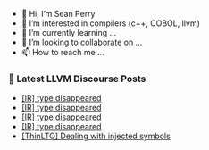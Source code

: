 - 👋 Hi, I’m Sean Perry
- 👀 I’m interested in compilers (c++, COBOL, llvm)
- 🌱 I’m currently learning ...
- 💞️ I’m looking to collaborate on ...
- 📫 How to reach me ...

<!---
s66perry/s66perry is a ✨ special ✨ repository because its `README.md` (this file) appears on your GitHub profile.
You can click the Preview link to take a look at your changes.
--->
### 📕 Latest LLVM Discourse Posts

<!-- DISCOURSE-LLVM:START -->
- [[IR] type disappeared](https://discourse.llvm.org/t/ir-type-disappeared/73631#post_4)
- [[IR] type disappeared](https://discourse.llvm.org/t/ir-type-disappeared/73631#post_3)
- [[IR] type disappeared](https://discourse.llvm.org/t/ir-type-disappeared/73631#post_2)
- [[IR] type disappeared](https://discourse.llvm.org/t/ir-type-disappeared/73631#post_1)
- [[ThinLTO] Dealing with injected symbols](https://discourse.llvm.org/t/thinlto-dealing-with-injected-symbols/73626#post_2)
<!-- DISCOURSE-LLVM:END -->
